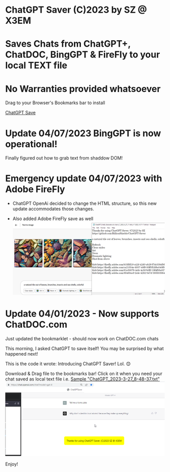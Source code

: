 
# ChatGPT Saver (C)2023 by SZ @ X3EM
# Saves Chats from ChatGPT+, ChatDOC, BingGPT & FireFly to your local TEXT file
# No Warranties provided whatsoever 

Drag to your Browser's Bookmarks bar to install

[ChatGPT Save](javascript:%28function%28%29{var%20a,b;var%20c=%5B&quot;openai.com&quot;,&quot;chatdoc.com&quot;,&quot;firefly.adobe.com&quot;,&quot;bing.com&quot;%5D;var%20d=%5B&quot;yellow&quot;,&quot;yellow&quot;,&quot;yellow&quot;,&quot;yellow&quot;,&quot;red&quot;%5D;let%20e=&quot;position:fixed;top:50%;left:50%;transform:translate%28-50%,-50%%29;padding:20px;margin-top:20px;margin-bottom:20px;border-radius:10px;background-color:###;z-index:9999;font-size:larger;%22;var%20f=e.slice%28%29.replace%28%22###%22,%22red%22%29;var%20g=e.slice%28%29.replace%28%22###%22,%22yellow%22%29;function%20h%28i,j,k%29{var%20l=document.createElement%28%22div%22%29;l.innerText=i;l.style.backgroundColor=k;switch%28k%29{case'yellow':l.style.cssText=g;break;case'red':l.style.cssText=f;break;}document.body.appendChild%28l%29;setTimeout%28function%28%29{l.remove%28%29},j%29}function%20m%28n,o,p%29{if%28o.trim%28%29===%22%22%29{h%28%22Saving%20Failed.%20No%20text%20extracted%22,1e4,'red'%29}else{var%20q=%22Thanks%20for%20using%20ChatGPT%20Saver.%20%28C%292023%20by%20SZ\nhttps://github.com/BillionShields/ChatGPT-Saver%28\n\n%22;var%20r=q+o;var%20s=new%20Blob%28%5Br%5D,{type:%22text/plain%22}%29;var%20t=document.createElement%28%22a%22%29;var%20u=new%20Date%28%29.toLocaleString%28%29.replace%28/:/g,%22-%22%29.replace%28/\//g,%22-%22%29;t.download=%22ChatGPT_%22+n+%22_%22+u+%22.txt%22;t.href=URL.createObjectURL%28s%29;t.click%28%29;h%28q,3e3,'yellow'%29}}function%20v%28%29{a=document.querySelector%28'.bg-gray-800%20.flex-1'%29.textContent.substring%280,30%29;b=Array.from%28document.querySelectorAll%28%22.text-base%22%29%29.map%28function%28w%29{var%20x=w.cloneNode%28true%29;var%20y=x.querySelector%28%22.flex-grow.flex-shrink-0%22%29;if%28y%29{y.remove%28%29}return%20x.textContent}%29.join%28%22\n\n%22%29;m%28a,b,d%5B0%5D%29}function%20z%28%29{a=document.getElementsByClassName%28%22file-list-item%20active%22%29%5B0%5D.getElementsByClassName%28%22file-item-name-content%22%29%5B0%5D.textContent;b=Array.from%28document.getElementsByClassName%28%22message%22%29%29.map%28function%28A%29{return%20A.textContent}%29.join%28%22\n\n%22%29;m%28a,b,d%5B1%5D%29}function%20B%28%29{var%20C=new%20Date%28%29.toLocaleString%28%29;a=%22Firefly%20Generative%20AI%20chat%20%22+C;var%20D=document.querySelector%28%22div%5Brole='form'%5D%22%29;b=window.location.href+%22\n\n%22+D.querySelector%28%22textarea%22%29.value+%22\n\n%22;var%20E=D.querySelectorAll%28%22textarea%22%29;if%28E.length%3E1%29{E%5B1%5D.remove%28%29}b+=D.innerText.trim%28%29+%22\n\n%22;var%20F=document.getElementsByTagName%28%22img%22%29;var%20G=new%20Set%28%29;for%28var%20H=0;H%3CF.length;H++%29{var%20I=F%5BH%5D.src;if%28I.startsWith%28%22blob:%22%29&&!G.has%28I%29%29{G.add%28I%29}}b+=Array.from%28G%29.join%28%22\n%22%29;m%28a,b,d%5B2%5D%29}function%20J%28%29{a=%22BingGPT%22;const%20K=%5B'text-message-content','ac-container'%5D;let%20b='';const%20L=K.map%28N=%3EO%28document,N%29%29;const%20M=Math.max%28L%5B0%5D.length,L%5B1%5D.length%29;for%28let%20P=0;P%3CM;P++%29{if%28L%5B0%5D%5BP%5D%29{b+='Q:%20'+L%5B0%5D%5BP%5D.textContent+'\n'}if%28L%5B1%5D%5BP%5D%29{b+='A:%20'+L%5B1%5D%5BP%5D.textContent+'\n'}}m%28a,b,d%5B3%5D%29}function%20O%28Q,R%29{const%20S=%5B%5D;Q.querySelectorAll%28'*'%29.forEach%28T=%3E{if%28T.shadowRoot%29{S.push%28...O%28T.shadowRoot,R%29%29}if%28T.classList.contains%28R%29||T.matches%28R%29%29{S.push%28T%29}}%29;return%20S}for%28var%20U=0;U%3Cc.length;U++%29{if%28window.location.href.includes%28c%5BU%5D%29%29{switch%28U%29{case%200:v%28%29;break;case%201:z%28%29;break;case%202:B%28%29;break;case%203:J%28%29;break;}}else{}}}%29%28%29;)
 


# Update 04/07/2023 BingGPT is now operational!
Finally figured out how to grab text from shaddow DOM! 

# Emergency update 04/07/2023 with Adobe FireFly 
- ChatGPT OpenAi decided to change the HTML structure, so this new update accommodates those changes.

- Also added Adobe FireFly save as well
![Firefly Support](FireFLySupport.png)

# Update 04/01/2023 - Now supports ChatDOC.com
Just updated the bookmarklet - should now work on ChatDOC.com chats

This morning, I asked ChatGPT to save itself! 
You may be surprised by what happened next! 

This is the code it wrote: Introducing ChatGPT Saver! Lol. 😊 


Download & Drag file to the bookmarks bar! 
Click on it when you need your chat saved as local text file i.e.  [Sample "ChatGPT_2023-3-27_8-48-37.txt" ](ChatGPT_2023-3-27_8-48-37.txt)
![ChatGPT Saver Screenshot](ChatGPTSaverScr.png)



Enjoy!
